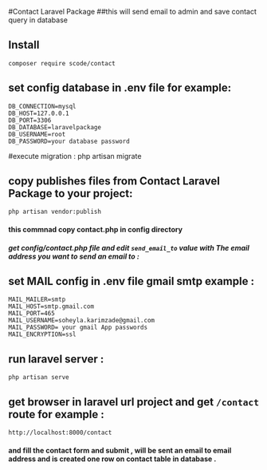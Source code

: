 #Contact Laravel Package
##this will send email to admin and save contact query in database

## Install
    composer require scode/contact
    
## set config database in .env file for example:
    DB_CONNECTION=mysql
    DB_HOST=127.0.0.1
    DB_PORT=3306
    DB_DATABASE=laravelpackage
    DB_USERNAME=root
    DB_PASSWORD=your database password
#execute migration :
    php artisan migrate

## copy publishes files from  Contact Laravel Package to your project:   
    php artisan vendor:publish
   #### this commnad copy contact.php in config directory
   ##### get config/contact.php file and edit `send_email_to`  value with The email address you want to send an email to :

## set MAIL config in .env file gmail smtp example :
    MAIL_MAILER=smtp
    MAIL_HOST=smtp.gmail.com
    MAIL_PORT=465
    MAIL_USERNAME=soheyla.karimzade@gmail.com
    MAIL_PASSWORD= your gmail App passwords 
    MAIL_ENCRYPTION=ssl
    
## run laravel server :
    php artisan serve
## get browser in laravel url project and get `/contact` route for example :
    http://localhost:8000/contact
#### and fill the contact form and submit , will be sent an email to email address and is created one row on contact table in database .
  
  
